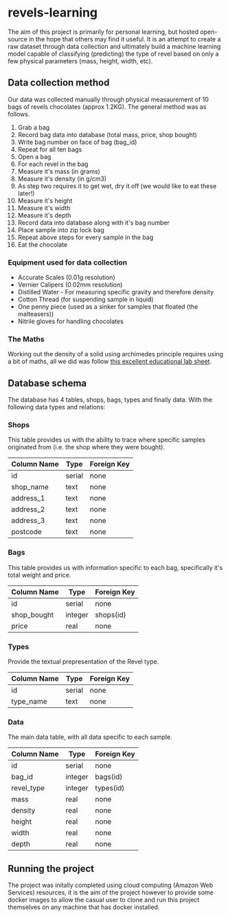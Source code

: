 # revels-learning
The aim of this project is primarily for personal learning, but hosted open-source in the hope that others may find it useful. It is an attempt to create
 a raw dataset through data collection and ultimately build a machine learning model capable of classifying (predicting) the type of revel based on only
a few physical parameters (mass, height, width, etc).  

## Data collection method
Our data was collected manually through physical measaurement of 10 bags of revels chocolates (approx 1.2KG). The general method was as follows. 

1. Grab a bag
1. Record bag data into database (total mass, price, shop bought)
1. Write bag number on face of bag (bag_id)
1. Repeat for all ten bags
1. Open a bag
1. For each revel in the bag
  1. Measure it's mass (in grams)
  1. Measure it's density (in g/cm3)
  1. As step two requires it to get wet, dry it off (we would like to eat these later!)
  1. Measure it's height
  1. Measure it's width
  1. Measure it's depth
  1. Record data into database along with it's bag number
  1. Place sample into zip lock bag
  1. Repeat above steps for every sample in the bag
1. Eat the chocolate

### Equipment used for data collection
* Accurate Scales (0.01g resolution)
* Vernier Calipers (0.02mm resolution)
* Distilled Water - For measuring specific gravity and therefore density
* Cotton Thread (for suspending sample in liquid)
* One penny piece (used as a sinker for samples that floated (the malteasers))
* Nitrile gloves for handling chocolates

### The Maths
Working out the density of a solid using archimedes principle requires using a bit of maths, all we did was follow [this excellent educational lab sheet](https://www.unr.edu/Documents/science/physics/labs/151/09_Archimedes_Principle.pdf).

## Database schema
The database has 4 tables, shops, bags, types and finally data.  With the following data types and relations:

### Shops
This table provides us with the ability to trace where specific samples originated from (i.e. the shop where they were bought).

Column Name | Type | Foreign Key
------------|------|------------
id | serial | none
shop_name | text | none
address_1 | text | none
address_2 | text | none
address_3 | text | none
postcode | text | none

### Bags
This table provides us with information specific to each bag, specifically it's total weight and price.

Column Name | Type | Foreign Key
------------|------|------------
id | serial | none
shop_bought | integer | shops(id)
price | real | none

### Types
Provide the textual prepresentation of the Revel type.

Column Name | Type | Foreign Key
------------|------|------------
id | serial | none
type_name | text | none

### Data
The main data table, with all data specific to each sample. 

Column Name | Type | Foreign Key
------------|------|------------
id | serial | none
bag_id | integer | bags(id)
revel_type | integer | types(id)
mass | real | none
density | real | none
height | real | none
width | real | none 
depth | real | none


## Running the project
The project was initally completed using cloud computing (Amazon Web Services) resources, it is the aim of the project however to provide some docker images to allow the casual user to clone and run this project themselves on any machine that has docker installed. 
